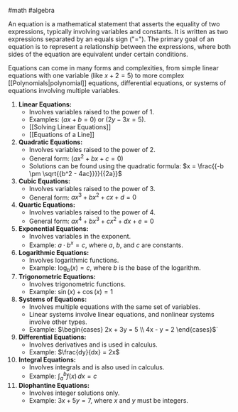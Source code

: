#math 
#algebra 

An equation is a mathematical statement that asserts the equality of two expressions, typically involving variables and constants. It is written as two expressions separated by an equals sign ("="). The primary goal of an equation is to represent a relationship between the expressions, where both sides of the equation are equivalent under certain conditions.

Equations can come in many forms and complexities, from simple linear equations with one variable (like $x+2=5$) to more complex [[Polynomials|polynomial]] equations, differential equations, or systems of equations involving multiple variables.


1. **Linear Equations:**
    - Involves variables raised to the power of 1.
    - Examples: $(ax + b = 0)$ or $(2y - 3x = 5).$
    - [[Solving Linear Equations]]
    - [[Equations of a Line]]
1. **Quadratic Equations:**
    - Involves variables raised to the power of 2.
    - General form: $(ax^2 + bx + c = 0)$
    - Solutions can be found using the quadratic formula: $x = \frac{{-b \pm \sqrt{{b^2 - 4ac}}}}{{2a}}$
2. **Cubic Equations:**
    - Involves variables raised to the power of 3.
    - General form: $ax^3 + bx^2 + cx + d = 0$
3. **Quartic Equations:**
    - Involves variables raised to the power of 4.
    - General form: $ax^4 + bx^3 + cx^2 + dx + e = 0$
4. **Exponential Equations:**
    - Involves variables in the exponent.
    - Example: $a \cdot b^x = c$, where $a$, $b$, and $c$ are constants.
5. **Logarithmic Equations:**
    - Involves logarithmic functions.
    - Example: $\log_b(x) = c$, where $b$ is the base of the logarithm.
6. **Trigonometric Equations:**
    - Involves trigonometric functions.
    - Example: $\sin(x) + \cos(x) = 1$
7. **Systems of Equations:**
    - Involves multiple equations with the same set of variables.
    - Linear systems involve linear equations, and nonlinear systems involve other types.
    - Example: $\begin{cases} 2x + 3y = 5 \\ 4x - y = 2 \end{cases}$`
8. **Differential Equations:**
    - Involves derivatives and is used in calculus.
    - Example: $\frac{dy}{dx} = 2x$
9. **Integral Equations:**
    - Involves integrals and is also used in calculus.
    - Example: $\int_{a}^{b} f(x) \,dx = c$
10. **Diophantine Equations:**
    - Involves integer solutions only.
    - Example: $3x + 5y = 7$, where $x$ and $y$ must be integers.